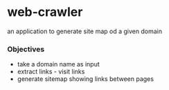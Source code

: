 # web-crawler
an application to generate site map od a given domain

 ### Objectives

 * take a domain name as input
 * extract links - visit links
 * generate sitemap showing links between pages

